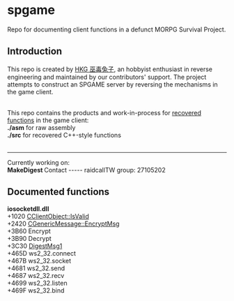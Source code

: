 spgame
======
Repo for documenting client functions in a defunct MORPG Survival Project.

Introduction
-----
This repo is created by <a href="http://forum6.hkgolden.com/ProfilePage.aspx?userid=195369">HKG 巫毒兔子</a>, an hobbyist enthusiast in reverse engineering and maintained by our contributors' support. The project attempts to construct an SPGAME server by reversing the mechanisms in the game client.

<br />
This repo contains the products and work-in-process for <u>recovered functions</u> in the game client:<br />
<b>./asm</b>         for raw assembly<br />
<b>./src</b>         for recovered C++-style functions<br />

<br />
<hr>
Currently working on:<br />
<b>
MakeDigest
</b>
Contact
-----
raidcallTW group: 27105202<br />

Documented functions
-----
**iosocketdll.dll**<br />
+1020 <a href="https://github.com/umehkg/spgame/blob/master/src/iosocketdll/classes/CClientObject/IsValid.cpp">CClientObject::IsValid</a><br />
+2420 <a href="https://github.com/umehkg/spgame/blob/master/src/iosocketdll/classes/CGenericMessage/EncryptMsg.cpp">CGenericMessage::EncryptMsg</a><br />
+3B60 Encrypt<br />
+3B90 Decrypt<br />
+3C30 <a href="https://github.com/umehkg/spgame/blob/master/src/iosocketdll/orphaned_functions/3C30_DigestMsg1.cpp">DigestMsg1 </a><br />
+465D ws2_32.connect<br />
+467B ws2_32.socket<br />
+4681 ws2_32.send<br />
+4687 ws2_32.recv<br />
+4699 ws2_32.listen<br />
+469F ws2_32.bind<br />
<br />
